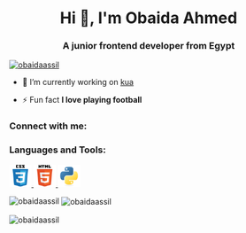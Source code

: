 <h1 align="center">Hi 👋, I'm Obaida Ahmed</h1>
<h3 align="center">A junior frontend developer from Egypt</h3>



<p align="left"> <a href="https://github.com/ryo-ma/github-profile-trophy"><img src="https://github-profile-trophy.vercel.app/?username=obaidaassil" alt="obaidaassil" /></a> </p>

- 🔭 I’m currently working on [kua](https://github.com/obaidaassil/kua)

- ⚡ Fun fact **I love playing football**

<h3 align="left">Connect with me:</h3>
<p align="left">
</p>

<h3 align="left">Languages and Tools:</h3>
<p align="left"> <a href="https://www.w3schools.com/css/" target="_blank" rel="noreferrer"> <img src="https://raw.githubusercontent.com/devicons/devicon/master/icons/css3/css3-original-wordmark.svg" alt="css3" width="40" height="40"/> </a> <a href="https://www.w3.org/html/" target="_blank" rel="noreferrer"> <img src="https://raw.githubusercontent.com/devicons/devicon/master/icons/html5/html5-original-wordmark.svg" alt="html5" width="40" height="40"/> </a> <a href="https://www.python.org" target="_blank" rel="noreferrer"> <img src="https://raw.githubusercontent.com/devicons/devicon/master/icons/python/python-original.svg" alt="python" width="40" height="40"/> </a> </p>

<p><img align="left" src="https://github-readme-stats.vercel.app/api/top-langs?username=obaidaassil&show_icons=true&locale=en&layout=compact" alt="obaidaassil" /></p>

<p>&nbsp;<img align="center" src="https://github-readme-stats.vercel.app/api?username=obaidaassil&show_icons=true&locale=en" alt="obaidaassil" /></p>

<p><img align="center" src="https://github-readme-streak-stats.herokuapp.com/?user=obaidaassil&" alt="obaidaassil" /></p>
